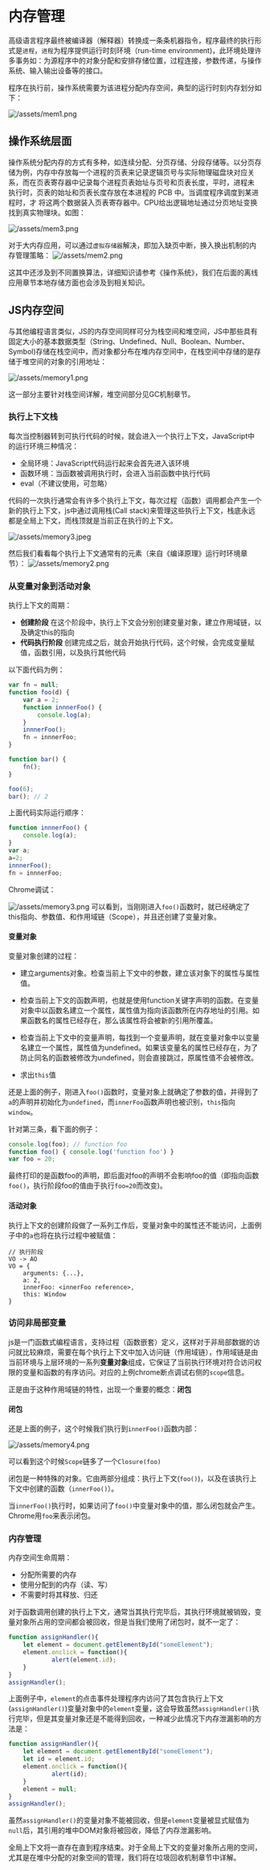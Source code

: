 # 内存管理
高级语言程序最终被编译器（解释器）转换成一条条机器指令，程序最终的执行形式是`进程`，`进程`为程序提供运行时刻环境（run-time environment)，此环境处理许多事务如：为源程序中的对象分配和安排存储位置，过程连接，参数传递，与操作系统、输入输出设备等的接口。

程序在执行前，操作系统需要为该进程分配内存空间，典型的运行时刻内存划分如下：

![/assets/mem1.png](/assets/mem1.png)

## 操作系统层面
操作系统分配内存的方式有多种，如连续分配、分页存储、分段存储等。以分页存储为例，内存中存放每一个进程的页表来记录逻辑页号与实际物理磁盘块对应关系，而在页表寄存器中记录每个进程页表始址与页号和页表长度，平时，进程未 执行时，页表的始址和页表长度存放在本进程的 PCB 中。当调度程序调度到某进程时，才 将这两个数据装入页表寄存器中。CPU给出逻辑地址通过分页地址变换找到真实物理块。如图：

![/assets/mem3.png](/assets/mem3.png)

对于大内存应用，可以通过`虚拟存储器`解决，即加入缺页中断，换入换出机制的内存管理策略：
![/assets/mem2.png](/assets/mem2.png)

这其中还涉及到不同置换算法，详细知识请参考《操作系统》，我们在后面的离线应用章节本地存储方面也会涉及到相关知识。

## JS内存空间
与其他编程语言类似，JS的内存空间同样可分为栈空间和堆空间，JS中那些具有固定大小的基本数据类型（String、Undefined、Null、Boolean、Number、Symbol)存储在栈空间中，而对象都分布在堆内存空间中，在栈空间中存储的是存储于堆空间的对象的引用地址：

![/assets/memory1.png](/assets/memory1.png)

这一部分主要针对栈空间详解，堆空间部分见GC机制章节。
### 执行上下文栈
每次当控制器转到可执行代码的时候，就会进入一个执行上下文，JavaScript中的运行环境三种情况：

* 全局环境：JavaScript代码运行起来会首先进入该环境
* 函数环境：当函数被调用执行时，会进入当前函数中执行代码
* eval（不建议使用，可忽略）

代码的一次执行通常会有许多个执行上下文，每次过程（函数）调用都会产生一个新的执行上下文，js中通过调用栈(Call stack)来管理这些执行上下文，栈底永远都是全局上下文，而栈顶就是当前正在执行的上下文。

![/assets/memory3.jpeg](/assets/memory3.jpeg)

然后我们看看每个执行上下文通常有的元素（来自《编译原理》运行时环境章节）：
![/assets/memory2.png](/assets/memory2.png)

### 从变量对象到活动对象
执行上下文的周期：
* **创建阶段** 在这个阶段中，执行上下文会分别创建变量对象，建立作用域链，以及确定this的指向
* **代码执行阶段** 创建完成之后，就会开始执行代码，这个时候，会完成变量赋值，函数引用，以及执行其他代码

以下面代码为例：
```js
var fn = null;
function foo(d) {
    var a = 2;
    function innnerFoo() {
        console.log(a);
    }
    innnerFoo();
    fn = innnerFoo;
}

function bar() {
    fn();
}

foo(6);
bar(); // 2
```

上面代码实际运行顺序：
```js
function innnerFoo() {
    console.log(a);
}
var a;
a=2;
innnerFoo();
fn = innnerFoo;
```
Chrome调试：

![/assets/memory3.png](/assets/memory3.png)
可以看到，当刚刚进入`foo()`函数时，就已经确定了this指向、参数值、和作用域链（Scope），并且还创建了变量对象。
#### 变量对象

变量对象创建的过程：

* 建立arguments对象。检查当前上下文中的参数，建立该对象下的属性与属性值。

* 检查当前上下文的函数声明，也就是使用function关键字声明的函数。在变量对象中以函数名建立一个属性，属性值为指向该函数所在内存地址的引用。如果函数名的属性已经存在，那么该属性将会被新的引用所覆盖。

* 检查当前上下文中的变量声明，每找到一个变量声明，就在变量对象中以变量名建立一个属性，属性值为undefined。如果该变量名的属性已经存在，为了防止同名的函数被修改为undefined，则会直接跳过，原属性值不会被修改。

* 求出`this`值

还是上面的例子，刚进入`foo()`函数时，变量对象上就确定了参数的值，并得到了`a`的声明并初始化为`undefined`，而`innerFoo`函数声明也被识别，`this`指向`window`。

针对第三条，看下面的例子：

```js
console.log(foo); // function foo
function foo() { console.log('function foo') }
var foo = 20;
```
最终打印的是函数foo的声明，即后面对foo的声明不会影响foo的值（即指向函数`foo()`，执行阶段foo的值由于执行`foo=20`而改变)。

#### 活动对象
执行上下文的创建阶段做了一系列工作后，变量对象中的属性还不能访问，上面例子中的`a`也将在执行过程中被赋值：

```
// 执行阶段
VO -> AO
VO = {
    arguments: {...},
    a: 2,
    innerFoo: <innerFoo reference>,
    this: Window
}
```
### 访问非局部变量
js是一门函数式编程语言，支持过程（函数嵌套）定义，这样对于非局部数据的访问就比较麻烦，需要在每个执行上下文中加入访问链（作用域链），作用域链是由当前环境与上层环境的一系列**变量对象**组成，它保证了当前执行环境对符合访问权限的变量和函数的有序访问。对应的上例chrome断点调试右侧的`scope`信息。

正是由于这种作用域链的特性，出现一个重要的概念：**闭包**
#### 闭包
还是上面的例子，这个时候我们执行到`innerFoo()`函数内部：

![/assets/memory4.png](/assets/memory4.png)

可以看到这个时候`Scope`链多了一个`Closure(foo)`

闭包是一种特殊的对象。它由两部分组成：执行上下文(`foo()`)，以及在该执行上下文中创建的函数（`innerFoo()`）。

当`innerFoo()`执行时，如果访问了`foo()`中变量对象中的值，那么闭包就会产生。Chrome用`foo`来表示闭包。

### 内存管理

内存空间生命周期：

* 分配所需要的内存
* 使用分配到的内存（读、写）
* 不需要时将其释放、归还

对于函数调用创建的执行上下文，通常当其执行完毕后，其执行环境就被销毁，变量对象所占用的空间都会被回收，但是当我们使用了闭包时，就不一定了：
```js
function assignHandler(){
    let element = document.getElementById("someElement");
    element.onclick = function(){
            alert(element.id);
    }
}
assignHandler();
```
上面例子中，`element`的点击事件处理程序内访问了其包含执行上下文(`assignHandler()`)变量对象中的`element`变量，这会导致虽然`assignHandler()`执行完毕，但是其变量对象还是不能得到回收，一种减少此情况下内存泄漏影响的方法是：
```js
function assignHandler(){
    let element = document.getElementById("someElement");
    let id = element.id;
    element.onclick = function(){
            alert(id);
    }
    element = null;
}
assignHandler();
```
虽然`assignHandler()`的变量对象不能被回收，但是`element`变量被显式赋值为`null`后，其引用的堆中DOM对象将被回收，降低了内存泄漏影响。

全局上下文将一直存在直到程序结束。对于全局上下文的变量对象所占用的空间，尤其是在堆中分配的对象空间的管理，我们将在垃圾回收机制章节中详解。